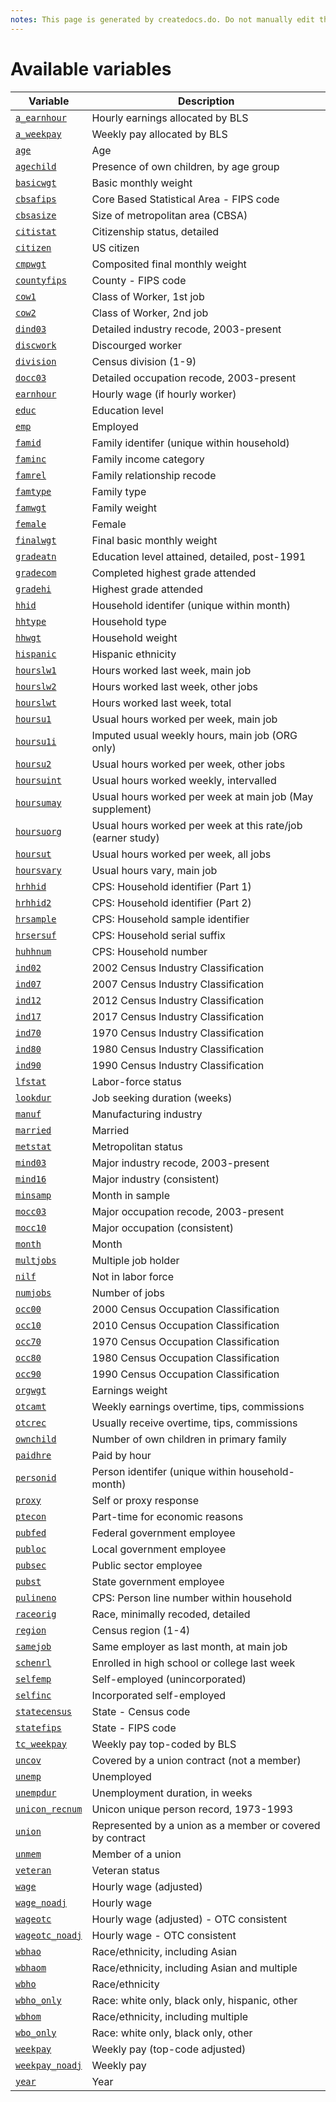 ```yaml
---
notes: This page is generated by createdocs.do. Do not manually edit this page.
---
```


# Available variables

Variable | Description
---------|------------
[`a_earnhour`](income/a_earnhour.md) | Hourly earnings allocated by BLS
[`a_weekpay`](income/a_weekpay.md) | Weekly pay allocated by BLS
[`age`](demographics/age.md) | Age
[`agechild`](demographics/agechild.md) | Presence of own children, by age group
[`basicwgt`](weights/basicwgt.md) | Basic monthly weight
[`cbsafips`](geography/cbsafips.md) | Core Based Statistical Area - FIPS code
[`cbsasize`](geography/cbsasize.md) | Size of metropolitan area (CBSA)
[`citistat`](demographics/citistat.md) | Citizenship status, detailed
[`citizen`](demographics/citizen.md) | US citizen
[`cmpwgt`](weights/cmpwgt.md) | Composited final monthly weight
[`countyfips`](geography/countyfips.md) | County - FIPS code
[`cow1`](employment/cow1.md) | Class of Worker, 1st job
[`cow2`](employment/cow2.md) | Class of Worker, 2nd job
[`dind03`](indocc/dind03.md) | Detailed industry recode, 2003-present
[`discwork`](employment/discwork.md) | Discourged worker
[`division`](geography/division.md) | Census division (1-9)
[`docc03`](indocc/docc03.md) | Detailed occupation recode, 2003-present
[`earnhour`](income/earnhour.md) | Hourly wage (if hourly worker)
[`educ`](education/educ.md) | Education level
[`emp`](employment/emp.md) | Employed
[`famid`](id/famid.md) | Family identifer (unique within household)
[`faminc`](income/faminc.md) | Family income category
[`famrel`](demographics/famrel.md) | Family relationship recode
[`famtype`](id/famtype.md) | Family type
[`famwgt`](weights/famwgt.md) | Family weight
[`female`](demographics/female.md) | Female
[`finalwgt`](weights/finalwgt.md) | Final basic monthly weight
[`gradeatn`](education/gradeatn.md) | Education level attained, detailed, post-1991
[`gradecom`](education/gradecom.md) | Completed highest grade attended
[`gradehi`](education/gradehi.md) | Highest grade attended
[`hhid`](id/hhid.md) | Household identifer (unique within month)
[`hhtype`](id/hhtype.md) | Household type
[`hhwgt`](weights/hhwgt.md) | Household weight
[`hispanic`](demographics/hispanic.md) | Hispanic ethnicity
[`hourslw1`](hours/hourslw1.md) | Hours worked last week, main job
[`hourslw2`](hours/hourslw2.md) | Hours worked last week, other jobs
[`hourslwt`](hours/hourslwt.md) | Hours worked last week, total
[`hoursu1`](hours/hoursu1.md) | Usual hours worked per week, main job
[`hoursu1i`](hours/hoursu1i.md) | Imputed usual weekly hours, main job (ORG only)
[`hoursu2`](hours/hoursu2.md) | Usual hours worked per week, other jobs
[`hoursuint`](hours/hoursuint.md) | Usual hours worked weekly, intervalled
[`hoursumay`](hours/hoursumay.md) | Usual hours worked per week at main job (May supplement)
[`hoursuorg`](hours/hoursuorg.md) | Usual hours worked per week at this rate/job (earner study)
[`hoursut`](hours/hoursut.md) | Usual hours worked per week, all jobs
[`hoursvary`](hours/hoursvary.md) | Usual hours vary, main job
[`hrhhid`](id/hrhhid.md) | CPS: Household identifier (Part 1)
[`hrhhid2`](id/hrhhid2.md) | CPS: Household identifier (Part 2)
[`hrsample`](id/hrsample.md) | CPS: Household sample identifier
[`hrsersuf`](id/hrsersuf.md) | CPS: Household serial suffix
[`huhhnum`](id/huhhnum.md) | CPS: Household number
[`ind02`](indocc/ind02.md) | 2002 Census Industry Classification
[`ind07`](indocc/ind07.md) | 2007 Census Industry Classification
[`ind12`](indocc/ind12.md) | 2012 Census Industry Classification
[`ind17`]( indocc/ind17.md) | 2017 Census Industry Classification
[`ind70`](indocc/ind70.md) | 1970 Census Industry Classification
[`ind80`](indocc/ind80.md) | 1980 Census Industry Classification
[`ind90`](indocc/ind90.md) | 1990 Census Industry Classification
[`lfstat`](employment/lfstat.md) | Labor-force status
[`lookdur`](employment/lookdur.md) | Job seeking duration (weeks)
[`manuf`](indocc/manuf.md) | Manufacturing industry
[`married`](demographics/married.md) | Married
[`metstat`](geography/metstat.md) | Metropolitan status
[`mind03`](indocc/mind03.md) | Major industry recode, 2003-present
[`mind16`](indocc/mind16.md) | Major industry (consistent)
[`minsamp`](id/minsamp.md) | Month in sample
[`mocc03`](indocc/mocc03.md) | Major occupation recode, 2003-present
[`mocc10`](indocc/mocc10.md) | Major occupation (consistent)
[`month`](id/month.md) | Month
[`multjobs`](employment/multjobs.md) | Multiple job holder
[`nilf`](employment/nilf.md) | Not in labor force
[`numjobs`](employment/numjobs.md) | Number of jobs
[`occ00`](indocc/occ00.md) | 2000 Census Occupation Classification
[`occ10`](indocc/occ10.md) | 2010 Census Occupation Classification
[`occ70`](indocc/occ70.md) | 1970 Census Occupation Classification
[`occ80`](indocc/occ80.md) | 1980 Census Occupation Classification
[`occ90`](indocc/occ90.md) | 1990 Census Occupation Classification
[`orgwgt`](weights/orgwgt.md) | Earnings weight
[`otcamt`](income/otcamt.md) | Weekly earnings overtime, tips, commissions
[`otcrec`](income/otcrec.md) | Usually receive overtime, tips, commissions
[`ownchild`](demographics/ownchild.md) | Number of own children in primary family
[`paidhre`](income/paidhre.md) | Paid by hour
[`personid`](id/personid.md) | Person identifer (unique within household-month)
[`proxy`](id/proxy.md) | Self or proxy response
[`ptecon`](hours/ptecon.md) | Part-time for economic reasons
[`pubfed`](employment/pubfed.md) | Federal government employee
[`publoc`](employment/publoc.md) | Local government employee
[`pubsec`](employment/pubsec.md) | Public sector employee
[`pubst`](employment/pubst.md) | State government employee
[`pulineno`](id/pulineno.md) | CPS: Person line number within household
[`raceorig`](demographics/raceorig.md) | Race, minimally recoded, detailed
[`region`](geography/region.md) | Census region (1-4)
[`samejob`](employment/samejob.md) | Same employer as last month, at main job
[`schenrl`](education/schenrl.md) | Enrolled in high school or college last week
[`selfemp`](employment/selfemp.md) | Self-employed (unincorporated)
[`selfinc`](employment/selfinc.md) | Incorporated self-employed
[`statecensus`](geography/statecensus.md) | State - Census code
[`statefips`](geography/statefips.md) | State - FIPS code
[`tc_weekpay`](income/tc_weekpay.md) | Weekly pay top-coded by BLS
[`uncov`](employment/uncov.md) | Covered by a union contract (not a member)
[`unemp`](employment/unemp.md) | Unemployed
[`unempdur`](employment/unempdur.md) | Unemployment duration, in weeks
[`unicon_recnum`](id/unicon_recnum.md) | Unicon unique person record, 1973-1993
[`union`](employment/union.md) | Represented by a union as a member or covered by contract
[`unmem`](employment/unmem.md) | Member of a union
[`veteran`](demographics/veteran.md) | Veteran status
[`wage`](income/wage.md) | Hourly wage (adjusted)
[`wage_noadj`](income/wage_noadj.md) | Hourly wage
[`wageotc`](income/wageotc.md) | Hourly wage (adjusted) - OTC consistent
[`wageotc_noadj`](income/wageotc_noadj.md) | Hourly wage - OTC consistent
[`wbhao`](demographics/wbhao.md) | Race/ethnicity, including Asian
[`wbhaom`](demographics/wbhaom.md) | Race/ethnicity, including Asian and multiple
[`wbho`](demographics/wbho.md) | Race/ethnicity
[`wbho_only`](demographics/wbho_only.md) | Race: white only, black only, hispanic, other
[`wbhom`](demographics/wbhom.md) | Race/ethnicity, including multiple
[`wbo_only`](demographics/wbo_only.md) | Race: white only, black only, other
[`weekpay`](income/weekpay.md) | Weekly pay (top-code adjusted)
[`weekpay_noadj`](income/weekpay_noadj.md) | Weekly pay
[`year`](id/year.md) | Year
